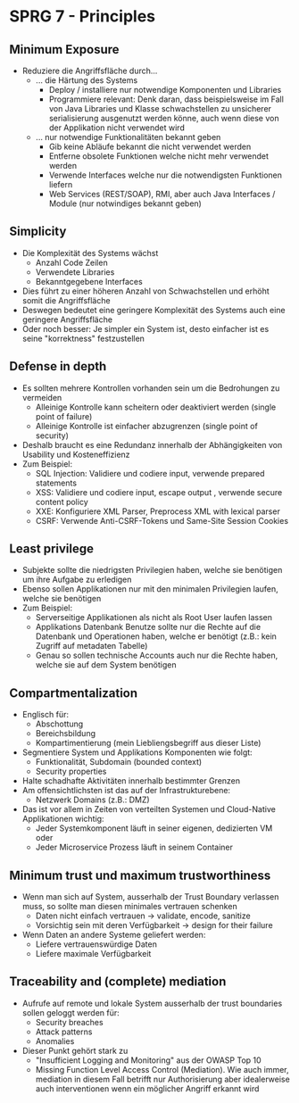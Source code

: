 # SPRG 7 - Principles

## Minimum Exposure

- Reduziere die Angriffsfläche durch...
  - ... die Härtung des Systems
    - Deploy / installiere nur notwendige Komponenten und Libraries
    - Programmiere relevant: Denk daran, dass beispielsweise im Fall von Java Libraries und Klasse schwachstellen zu unsicherer serialisierung ausgenutzt werden könne, auch wenn diese von der Applikation nicht verwendet wird
  - ... nur notwendige Funktionalitäten bekannt geben
    - Gib keine Abläufe bekannt die nicht verwendet werden
    - Entferne obsolete Funktionen welche nicht mehr verwendet werden
    - Verwende Interfaces welche nur die notwendigsten Funktionen liefern
    - Web Services (REST/SOAP), RMI, aber auch Java Interfaces / Module (nur notwindiges bekannt geben)

## Simplicity

- Die Komplexität des Systems wächst
  - Anzahl Code Zeilen
  - Verwendete Libraries
  - Bekanntgegebene Interfaces
- Dies führt zu einer höheren Anzahl von Schwachstellen und erhöht somit die Angriffsfläche
- Deswegen bedeutet eine geringere Komplexität des Systems auch eine geringere Angriffsfläche
- Oder noch besser: Je simpler ein System ist, desto einfacher ist es seine "korrektness" festzustellen

## Defense in depth

- Es sollten mehrere Kontrollen vorhanden sein um die Bedrohungen zu vermeiden
  - Alleinige Kontrolle kann scheitern oder deaktiviert werden (single point of failure)
  - Alleinige Kontrolle ist einfacher abzugrenzen (single point of security)
- Deshalb braucht es eine Redundanz innerhalb der Abhängigkeiten von Usability und Kosteneffizienz
- Zum Beispiel:
  - SQL Injection: Validiere und codiere input, verwende prepared statements
  - XSS: Validiere und codiere input, escape output , verwende secure content policy
  - XXE: Konfiguriere XML Parser, Preprocess XML with lexical parser
  - CSRF: Verwende Anti-CSRF-Tokens und Same-Site Session Cookies

## Least privilege

- Subjekte sollte die niedrigsten Privilegien haben, welche sie benötigen um ihre Aufgabe zu erledigen
- Ebenso sollen Applikationen nur mit den minimalen Privilegien laufen, welche sie benötigen
- Zum Beispiel:
  - Serverseitige Applikationen als nicht als Root User laufen lassen
  - Applikations Datenbank Benutze sollte nur die Rechte auf die Datenbank und Operationen haben, welche er benötigt (z.B.: kein Zugriff auf metadaten Tabelle)
  - Genau so sollen technische Accounts auch nur die Rechte haben, welche sie auf dem System benötigen

## Compartmentalization

- Englisch für:
  - Abschottung
  - Bereichsbildung
  - Kompartimentierung (mein Liebliengsbegriff aus dieser Liste)
- Segmentiere System und Applikations Komponenten wie folgt:
  - Funktionalität, Subdomain (bounded context)
  - Security properties
- Halte schadhafte Aktivitäten innerhalb bestimmter Grenzen
- Am offensichtlichsten ist das auf der Infrastrukturebene:
  - Netzwerk Domains (z.B.: DMZ)
- Das ist vor allem in Zeiten von verteilten Systemen und Cloud-Native Applikationen wichtig:
  - Jeder Systemkomponent läuft in seiner eigenen, dedizierten VM oder
  - Jeder Microservice Prozess läuft in seinem Container

## Minimum trust und maximum trustworthiness

- Wenn man sich auf System, ausserhalb der Trust Boundary verlassen muss, so sollte man diesen minimales vertrauen schenken
  - Daten nicht einfach vertrauen -> validate, encode, sanitize
  - Vorsichtig sein mit deren Verfügbarkeit -> design for their failure
- Wenn Daten an andere Systeme geliefert werden:
  - Liefere vertrauenswürdige Daten
  - Liefere maximale Verfügbarkeit

## Traceability and (complete) mediation

- Aufrufe auf remote und lokale System ausserhalb der trust boundaries sollen geloggt werden für:
  - Security breaches
  - Attack patterns
  - Anomalies
- Dieser Punkt gehört stark zu
  - "Insufficient Logging and Monitoring" aus der OWASP Top 10
  - Missing Function Level Access Control (Mediation). Wie auch immer, mediation in diesem Fall betrifft nur Authorisierung aber idealerweise auch interventionen wenn ein möglicher Angriff erkannt wird